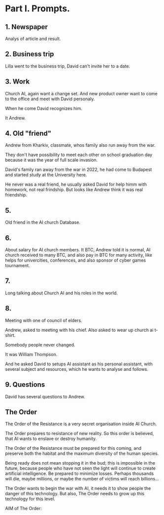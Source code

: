 # Part I. Prompts.

## 1. Newspaper

Analys of article and result.

## 2. Business trip

Lilla went to the business trip, David can't invite her to a date.

## 3. Work

Church AI, again want a change set. And new product owner want to come to the office and meet with David personaly.

When he come David recognizes him.

It Andrew.

## 4. Old "friend"

Andrew from Kharkiv, classmate, whos family also run away from the war.

They don't have possibility to meet each other on school graduation day because it was the year of full scale invasion.

David's family ran away from the war in 2022, he had come to Budapest and started study at the University here. 

He never was a real friend, he usually asked David for help himm with homework, not real frindship. But looks like Andrew think it was real friendship.


## 5.

Old friend in the AI church Database.


## 6.

About salary for AI church members.
It BTC, Andrew told it is normal, AI church received to many BTC, and also pay in BTC for many activity, like helps for univercities, conferences, and also sponsor of cyber games tournament.

## 7.

Long talking about Church AI and his roles in the world.

## 8.

Meeting with one of council of elders.

Andrew, asked to meeting with his chief.
Also asked to wear up church ai t-shirt.

Somebody people never changed.

It was William Thompson.

And he asked David to setups AI assistant as his personal assistant, with several subject and resources, which he wants to analyse and follows.



## 9. Questions

David has several questions to Andrew.

## The Order


The Order of the Resistance is a very secret organisation inside AI Church.

The Order prepares to resistance of new reality. So this order is believed, that AI wants to enslave or destroy humanity.

The Order of the Resistance must be prepared for this coming, and preserve both the habitat and the maximum diversity of the human species.

Being ready does not mean stopping it in the bud; this is impossible in the future, because people who have not seen the light will continue to create artificial intelligence. Be prepared to minimize losses. Perhaps thousands will die, maybe millions, or maybe the number of victims will reach billions...

The Order wants to begin the war with AI, it needs it to show people the danger of this technology. But also, The Order needs to grow up this technology for this level.

AIM of The Order:

